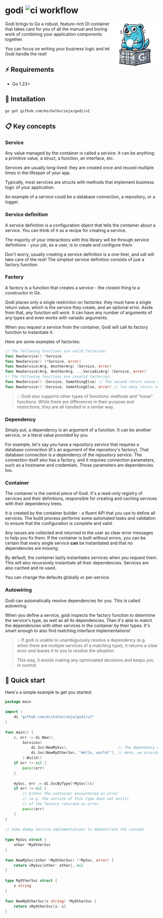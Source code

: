 # godi ![ci workflow](https://github.com/michalkurzeja/godi/actions/workflows/build.yaml/badge.svg)

<img src="assets/logo.png" height="150" align="right"/>

Godi brings to Go a robust, feature-rich DI container that takes care for you of all the manual and boring work of combining your application components together.

You can focus on writing your business logic and let Godi handle the rest!

## ⚡ Requirements

- Go 1.23+

## 🔧 Installation

```shell
go get github.com/michalkurzeja/godi/v2
```

## 📋 Key concepts

### Service

Any value managed by the container is called a service.
It can be anything: a primitive value, a struct, a function, an interface, etc.

Services are usually long-lived: they are created once and reused multiple times in the lifespan of your app.

Typically, most services are structs with methods that implement business logic of your application.

An example of a service could be a database connection, a repository, or a logger.

### Service definition

A service definition is a configuration object that tells the container about a service.
You can think of it as a recipe for creating a service.

The majority of your interactions with this library will be through service definitions - your job, as a user, is to create and configure them.

Don't worry, usually creating a service definition is a one-liner, and odi will take care of the rest!
The simplest service definition consists of just a factory function.

### Factory

A factory is a function that creates a service - the closest thing to a constructor in Go.

Godi places only a single restriction on factories: they must have a single return value, which is the service they create, and an optional error.
Aside from that, any function will work.
It can have any number of arguments of any types and even works with variadic arguments.

When you request a service from the container, Godi will call its factory function to instantiate it.

Here are some examples of factories:

```go
// The following functions are valid factories:
func NewService() *Service
func NewService() (*Service, error)
func NewService(Arg, AnotherArg) (Service, error)
func NewService(Arg, AnotherArg, ...VariadicArg) (Service, error)
// The following functions are invalid factories:
func NewService() (Service, SomethingElse) // The second return value must be an error!
func NewService() (Service, SomethingElse, error) // Too many return values! 
```

> 💡 Godi also supports other types of functions: methods and "loose" functions.
> While there are differences in their purpose and restrictions,
> they are all handled in a similar way.

### Dependency

Simply put, a dependency is an argument of a function.
It can be another service, or a literal value provided by you.

For example, let's say you have a repository service that requires a database connection (it's an argument of the repository's factory).
That database connection is a dependency of the repository service.
The connection itself also has a factory, and it requires connection parameters, such as a hostname and credentials.
Those parameters are dependencies too.

### Container

The container is the central piece of Godi.
It's a read-only registry of services and their definitions,
responsible for creating and caching services with their dependency trees.

It is created by the container builder - a fluent API that you use to define all services.
The build process performs some automated tasks and validation to ensure that the configuration is complete and valid.

Any issues are collected and returned to the user as clear error messages to help you fix them.
If the container is built without errors, you can be certain that every single service **can** be instantiated and that no dependencies are missing.

By default, the container lazily instantiates services when you request them.
This will also recursively instantiate all their dependencies. Services are also cached and re-used.

You can change the defaults globally or per-service.

### Autowiring

Godi can automatically resolve dependencies for you. This is called autowiring.

When you define a service, godi inspects the factory function to determine the service's type, as well as all its dependencies.
Then it's able to match the dependencies with other services in the container by their types.
It's smart enough to also find matching interface implementations!

> 💡 If godi is unable to unambiguously resolve a dependency (e.g. when there are multiple services of a matching type),
> it returns a clear error and leaves it to you to resolve the situation.
>
> This way, it avoids making any opinionated decisions and keeps you in control.

## 🚀 Quick start

Here's a simple example to get you started:

```go
package main

import (
	di "github.com/michalkurzeja/godi/v2"
)

func main() {
	c, err := di.New().
		Services(
			di.Svc(NewMySvc),                       // The dependency will be autowired!
			di.Svc(NewMyOtherSvc, "Hello, world!"), // Here, we provide the dependency (string) manually.
		).Build()
	if err != nil {
		panic(err)
	}

	mySvc, err := di.SvcByType[*MySvc](c)
	if err != nil {
		// Either the container encountered an error
		// (e.g. the service of this type does not exist)
		// of the factory returned an error.
		panic(err)
	}
}

// Some dummy service implementations to demonstrate the concept

type MySvc struct {
	other *MyOtherSvc
}

func NewMySvc(other *MyOtherSvc) (*MySvc, error) {
	return &MySvc{other: other}, nil
}

type MyOtherSvc struct {
	s string
}

func NewMyOtherSvc(s string) *MyOtherSvc {
	return &MyOtherSvc{s: s}
}

```